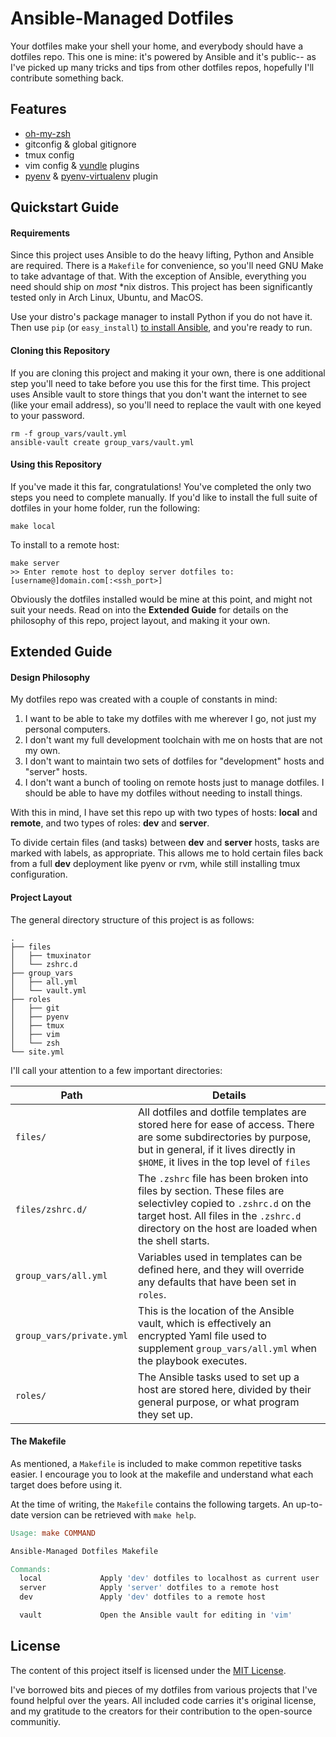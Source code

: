 Ansible-Managed Dotfiles
========================

Your dotfiles make your shell your home, and everybody should have a dotfiles repo. This one is mine: it's powered by Ansible and it's public-- as I've picked up many tricks and tips from other dotfiles repos, hopefully I'll contribute something back.

## Features
- [oh-my-zsh](https://github.com/robbyrussell/oh-my-zsh)
- gitconfig & global gitignore
- tmux config
- vim config & [vundle](https://github.com/VundleVim/Vundle.vim) plugins
- [pyenv](https://github.com/pyenv/pyenv) & [pyenv-virtualenv](https://github.com/pyenv/pyenv-virtualenv) plugin

## Quickstart Guide

#### Requirements
Since this project uses Ansible to do the heavy lifting, Python and Ansible are required. There is a `Makefile` for convenience, so you'll need GNU Make to take advantage of that. With the exception of Ansible, everything you need should ship on *most* \*nix distros. This project has been significantly tested only in Arch Linux, Ubuntu, and MacOS.


Use your distro's package manager to install Python if you do not have it. Then use `pip` (or `easy_install`) [to install Ansible](https://docs.ansible.com/ansible/latest/installation_guide/intro_installation.html), and you're ready to run.


#### Cloning this Repository

If you are cloning this project and making it your own, there is one additional step you'll need to take before you use this for the first time. This project uses Ansible vault to store things that you don't want the internet to see (like your email address), so you'll need to replace the vault with one keyed to your password.

```shell
rm -f group_vars/vault.yml
ansible-vault create group_vars/vault.yml
```


#### Using this Repository

If you've made it this far, congratulations! You've completed the only two steps you need to complete manually. If you'd like to install the full suite of dotfiles in your home folder, run the following:

```shell
make local
```

To install to a remote host:
```shell
make server
>> Enter remote host to deploy server dotfiles to:
[username@]domain.com[:<ssh_port>]
```

Obviously the dotfiles installed would be mine at this point, and might not suit your needs. Read on into the **Extended Guide** for details on the philosophy of this repo, project layout, and making it your own.


## Extended Guide

#### Design Philosophy
My dotfiles repo was created with a couple of constants in mind:

1. I want to be able to take my dotfiles with me wherever I go, not just my personal computers.
2. I don't want my full development toolchain with me on hosts that are not my own.
3. I don't want to maintain two sets of dotfiles for "development" hosts and "server" hosts.
4. I don't want a bunch of tooling on remote hosts just to manage dotfiles. I should be able to have my dotfiles without needing to install things.

With this in mind, I have set this repo up with two types of hosts: **local** and **remote**, and two types of roles: **dev** and **server**.

To divide certain files (and tasks) between **dev** and **server** hosts, tasks are marked with labels, as appropriate. This allows me to hold certain files back from a full **dev** deployment like pyenv or rvm, while still installing tmux configuration.


#### Project Layout
The general directory structure of this project is as follows:
```shell
.
├── files
│   ├── tmuxinator
│   └── zshrc.d
├── group_vars
│   ├── all.yml
│   └── vault.yml
├── roles
│   ├── git
│   ├── pyenv
│   ├── tmux
│   ├── vim
│   └── zsh
└── site.yml
```
I'll call your attention to a few important directories:

| Path | Details
|------|--------
| `files/` | All dotfiles and dotfile templates are stored here for ease of access. There are some subdirectories by purpose, but in general, if it lives directly in `$HOME`, it lives in the top level of `files`
| `files/zshrc.d/` | The `.zshrc` file has been broken into files by section. These files are selectivley copied to `.zshrc.d` on the target host. All files in the `.zshrc.d` directory on the host are loaded when the shell starts.
| `group_vars/all.yml` | Variables used in templates can be defined here, and they will override any defaults that have been set in `roles`.
| `group_vars/private.yml` | This is the location of the Ansible vault, which is effectively an encrypted Yaml file used to supplement `group_vars/all.yml` when the playbook executes.
| `roles/` | The Ansible tasks used to set up a host are stored here, divided by their general purpose, or what program they set up.


#### The Makefile
As mentioned, a `Makefile` is included to make common repetitive tasks easier. I encourage you to look at the makefile and understand what each target does before using it.

At the time of writing, the `Makefile` contains the following targets. An up-to-date version can be retrieved with `make help`.

```makefile
Usage: make COMMAND

Ansible-Managed Dotfiles Makefile

Commands:
  local             Apply 'dev' dotfiles to localhost as current user
  server            Apply 'server' dotfiles to a remote host
  dev               Apply 'dev' dotfiles to a remote host

  vault             Open the Ansible vault for editing in 'vim'
```


## License
The content of this project itself is licensed under the [MIT License](LICENSE).

I've borrowed bits and pieces of my dotfiles from various projects that I've found helpful over the years. All included code carries it's original license, and my gratitude to the creators for their contribution to the open-source communitiy.
